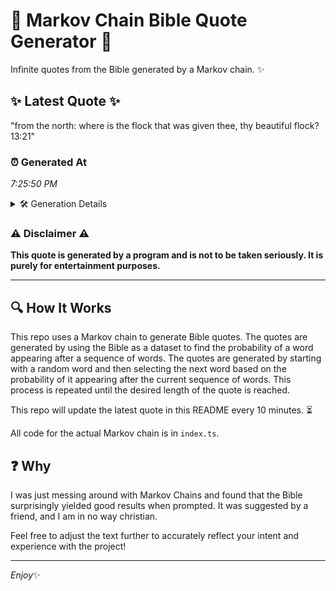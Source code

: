 # 📖 Markov Chain Bible Quote Generator 📖

Infinite quotes from the Bible generated by a Markov chain. ✨

## ✨ Latest Quote ✨
"from the north: where is the flock that was given thee, thy beautiful flock? 13:21"

### ⏰ Generated At
*7:25:50 PM*

<details>
    <summary>🛠️ Generation Details</summary>
    <p>
        <strong>🌱 Seed:</strong> from<br>
        <strong>🔄 Iterations:</strong> 14<br>
        <strong>📜 Context History:</strong><br>[ from ]: the<br>[ from, the ]: north:<br>[ from, the, north: ]: where<br>[ from, the, north:, where ]: is<br>[ from, the, north:, where, is ]: the<br>[ from, the, north:, where, is, the ]: flock<br>[ the, north:, where, is, the, flock ]: that<br>[ north:, where, is, the, flock, that ]: was<br>[ where, is, the, flock, that, was ]: given<br>[ is, the, flock, that, was, given ]: thee,<br>[ the, flock, that, was, given, thee, ]: thy<br>[ flock, that, was, given, thee,, thy ]: beautiful<br>[ that, was, given, thee,, thy, beautiful ]: flock?<br>[ was, given, thee,, thy, beautiful, flock? ]: 13:21<br>
    </p>
</details>

### ⚠️ Disclaimer ⚠️
**This quote is generated by a program and is not to be taken seriously. It is purely for entertainment purposes.**

---

## 🔍 How It Works

This repo uses a Markov chain to generate Bible quotes. The quotes are generated by using the Bible as a dataset to find the probability of a word appearing after a sequence of words. The quotes are generated by starting with a random word and then selecting the next word based on the probability of it appearing after the current sequence of words. This process is repeated until the desired length of the quote is reached.

This repo will update the latest quote in this README every 10 minutes. ⏳

All code for the actual Markov chain is in `index.ts`.

## ❓ Why

I was just messing around with Markov Chains and found that the Bible surprisingly yielded good results when prompted. 
It was suggested by a friend, and I am in no way christian.

Feel free to adjust the text further to accurately reflect your intent and experience with the project!

---

*Enjoy*✨
